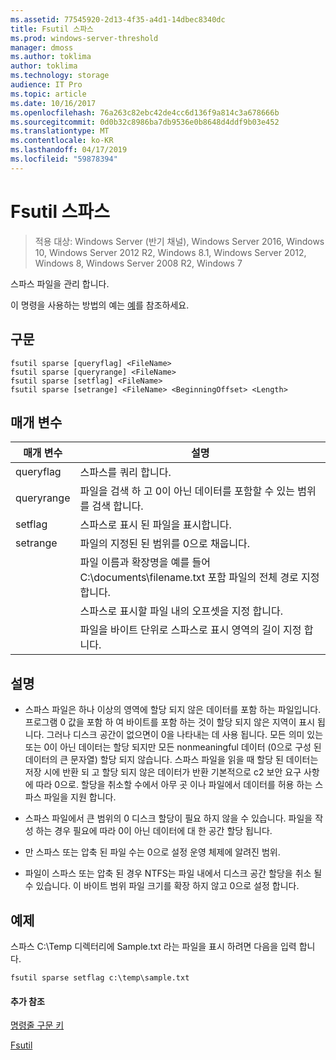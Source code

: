 ```yaml
---
ms.assetid: 77545920-2d13-4f35-a4d1-14dbec8340dc
title: Fsutil 스파스
ms.prod: windows-server-threshold
manager: dmoss
ms.author: toklima
author: toklima
ms.technology: storage
audience: IT Pro
ms.topic: article
ms.date: 10/16/2017
ms.openlocfilehash: 76a263c82ebc42de4cc6d136f9a814c3a678666b
ms.sourcegitcommit: 0d0b32c8986ba7db9536e0b8648d4ddf9b03e452
ms.translationtype: MT
ms.contentlocale: ko-KR
ms.lasthandoff: 04/17/2019
ms.locfileid: "59878394"
---
```

# <a name="fsutil-sparse"></a>Fsutil 스파스
>적용 대상: Windows Server (반기 채널), Windows Server 2016, Windows 10, Windows Server 2012 R2, Windows 8.1, Windows Server 2012, Windows 8, Windows Server 2008 R2, Windows 7

스파스 파일을 관리 합니다.

이 명령을 사용하는 방법의 예는 [예](#BKMK_examples)를 참조하세요.

## <a name="syntax"></a>구문

```
fsutil sparse [queryflag] <FileName>
fsutil sparse [queryrange] <FileName>
fsutil sparse [setflag] <FileName>
fsutil sparse [setrange] <FileName> <BeginningOffset> <Length>
```

## <a name="parameters"></a>매개 변수

|매개 변수|설명|
|-------------|---------------|
|queryflag|스파스를 쿼리 합니다.|
|queryrange|파일을 검색 하 고 0이 아닌 데이터를 포함할 수 있는 범위를 검색 합니다.|
|setflag|스파스로 표시 된 파일을 표시합니다.|
|setrange|파일의 지정된 된 범위를 0으로 채웁니다.|
|<FileName>|파일 이름과 확장명을 예를 들어 C:\documents\filename.txt 포함 파일의 전체 경로 지정 합니다.|
|<BeginningOffset>|스파스로 표시할 파일 내의 오프셋을 지정 합니다.|
|<Length>|파일을 바이트 단위로 스파스로 표시 영역의 길이 지정 합니다.|

## <a name="remarks"></a>설명

-   스파스 파일은 하나 이상의 영역에 할당 되지 않은 데이터를 포함 하는 파일입니다. 프로그램 0 값을 포함 하 여 바이트를 포함 하는 것이 할당 되지 않은 지역이 표시 됩니다. 그러나 디스크 공간이 없으면이 0을 나타내는 데 사용 됩니다. 모든 의미 있는 또는 0이 아닌 데이터는 할당 되지만 모든 nonmeaningful 데이터 (0으로 구성 된 데이터의 큰 문자열) 할당 되지 않습니다. 스파스 파일을 읽을 때 할당 된 데이터는 저장 시에 반환 되 고 할당 되지 않은 데이터가 반환 기본적으로 c2 보안 요구 사항에 따라 0으로. 할당을 취소할 수에서 아무 곳 이나 파일에서 데이터를 허용 하는 스파스 파일을 지원 합니다.

-   스파스 파일에서 큰 범위의 0 디스크 할당이 필요 하지 않을 수 있습니다. 파일을 작성 하는 경우 필요에 따라 0이 아닌 데이터에 대 한 공간 할당 됩니다.

-   만 스파스 또는 압축 된 파일 수는 0으로 설정 운영 체제에 알려진 범위.

-   파일이 스파스 또는 압축 된 경우 NTFS는 파일 내에서 디스크 공간 할당을 취소 될 수 있습니다. 이 바이트 범위 파일 크기를 확장 하지 않고 0으로 설정 합니다.

## <a name="BKMK_examples"></a>예제
스파스 C:\Temp 디렉터리에 Sample.txt 라는 파일을 표시 하려면 다음을 입력 합니다.

```
fsutil sparse setflag c:\temp\sample.txt 
```

#### <a name="additional-references"></a>추가 참조
[명령줄 구문 키](Command-Line-Syntax-Key.md)

[Fsutil](Fsutil.md)



